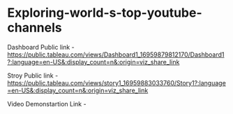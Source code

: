 # Exploring-world-s-top-youtube-channels                                                                                                                                                                 


Dashboard Public link -https://public.tableau.com/views/Dashboard1_16959879812170/Dashboard1?:language=en-US&:display_count=n&:origin=viz_share_link

Stroy Public link -https://public.tableau.com/views/story1_16959883033760/Story1?:language=en-US&:display_count=n&:origin=viz_share_link


Video Demonstartion Link -
